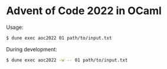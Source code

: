 # Advent of Code 2022 in OCaml

Usage:

```bash
$ dune exec aoc2022 01 path/to/input.txt
```

During development:

```bash
$ dune exec aoc2022 -w -- 01 path/to/input.txt
```
